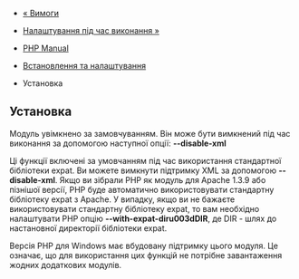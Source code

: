 - [« Вимоги](xml.requirements.md)
- [Налаштування під час виконання »](xml.configuration.md)

- [PHP Manual](index.md)
- [Встановлення та налаштування](xml.setup.md)
- Установка

## Установка

Модуль увімкнено за замовчуванням. Він може бути вимкнений під час виконання
за допомогою наступної опції: **--disable-xml**

Ці функції включені за умовчанням під час використання стандартної
бібліотеки expat. Ви можете вимкнути підтримку XML за допомогою
**--disable-xml**. Якщо ви зібрали PHP як модуль для Apache 1.3.9 або
пізнішої версії, PHP буде автоматично використовувати стандартну
бібліотеку expat з Apache. У випадку, якщо ви не бажаєте використовувати
стандартну бібліотеку expat, то вам необхідно налаштувати PHP опцію
**--with-expat-diru003dDIR**, де DIR - шлях до настановної директорії
бібліотеки expat.

Версія PHP для Windows має вбудовану підтримку цього модуля. Це
означає, що для використання цих функцій не потрібне завантаження
жодних додаткових модулів.
